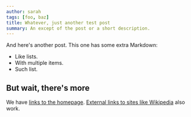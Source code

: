 ```yaml
---
author: sarah
tags: [foo, baz]
title: Whatever, just another test post
summary: An except of the post or a short description.
---
```


And here's another post. This one has some extra Markdown:

* Like lists.
* With multiple items.
* Such list.

## But wait, there's more

We have [links to the homepage](/). [External links to sites like Wikipedia](https://wikipedia.org/) also work.
